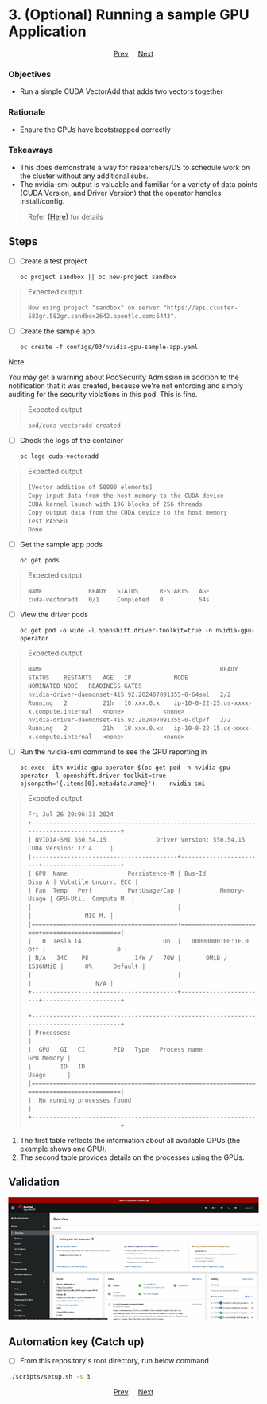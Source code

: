 # 3. (Optional) Running a sample GPU Application

<p align="center">
<a href="/docs/02-enable-gpu-support.md">Prev</a>
&nbsp;&nbsp;&nbsp;
<a href="/docs/04-configure-gpu-dashboards.md">Next</a>
</p>

### Objectives

- Run a simple CUDA VectorAdd that adds two vectors together

### Rationale

- Ensure the GPUs have bootstrapped correctly

### Takeaways

- This does demonstrate a way for researchers/DS to schedule work on the cluster without any additional subs.
- The nvidia-smi output is valuable and familiar for a variety of data points (CUDA Version, and Driver Version) that the operator handles install/config.

> Refer [(Here)](https://docs.nvidia.com/datacenter/cloud-native/openshift/latest/install-gpu-ocp.html#running-a-sample-gpu-application) for details

## Steps

- [ ] Create a test project

      oc project sandbox || oc new-project sandbox

> Expected output
>
> `Now using project "sandbox" on server "https://api.cluster-582gr.582gr.sandbox2642.opentlc.com:6443".`

- [ ] Create the sample app

      oc create -f configs/03/nvidia-gpu-sample-app.yaml

> [!NOTE]
> You may get a warning about PodSecurity Admission in addition to the notification that it was created, because we're not enforcing and simply auditing for the security violations in this pod. This is fine.

> Expected output
>
> `pod/cuda-vectoradd created`

- [ ] Check the logs of the container

      oc logs cuda-vectoradd

> Expected output
>
> `[Vector addition of 50000 elements]`\
> `Copy input data from the host memory to the CUDA device`\
> `CUDA kernel launch with 196 blocks of 256 threads`\
> `Copy output data from the CUDA device to the host memory`\
> `Test PASSED`\
> `Done`

- [ ] Get the sample app pods

      oc get pods

> Expected output
>
> `NAME             READY   STATUS      RESTARTS   AGE`\
> `cuda-vectoradd   0/1     Completed   0          54s`

- [ ] View the driver pods

      oc get pod -o wide -l openshift.driver-toolkit=true -n nvidia-gpu-operator

> Expected output
>
> `NAME                                                  READY   STATUS    RESTARTS   AGE   IP            NODE                                       NOMINATED NODE   READINESS GATES`\
> `nvidia-driver-daemonset-415.92.202407091355-0-64sml   2/2     Running   2          21h   10.xxx.0.x    ip-10-0-22-25.us-xxxx-x.compute.internal   <none>           <none>`\
> `nvidia-driver-daemonset-415.92.202407091355-0-clp7f   2/2     Running   2          21h   10.xxx.0.xx   ip-10-0-22-15.us-xxxx-x.compute.internal   <none>           <none>`

- [ ] Run the nvidia-smi command to see the GPU reporting in

      oc exec -itn nvidia-gpu-operator $(oc get pod -n nvidia-gpu-operator -l openshift.driver-toolkit=true -ojsonpath='{.items[0].metadata.name}') -- nvidia-smi

> Expected output
>
> `Fri Jul 26 20:06:33 2024`\
> `+-----------------------------------------------------------------------------------------+`\
> `| NVIDIA-SMI 550.54.15              Driver Version: 550.54.15      CUDA Version: 12.4     |`\
> `|-----------------------------------------+------------------------+----------------------+`\
> `| GPU  Name                 Persistence-M | Bus-Id          Disp.A | Volatile Uncorr. ECC |`\
> `| Fan  Temp   Perf          Pwr:Usage/Cap |           Memory-Usage | GPU-Util  Compute M. |`\
> `|                                         |                        |               MIG M. |`\
> `|=========================================+========================+======================|`\
> `|   0  Tesla T4                       On  |   00000000:00:1E.0 Off |                    0 |`\
> `| N/A   34C    P8             14W /   70W |       0MiB /  15360MiB |      0%      Default |`\
> `|                                         |                        |                  N/A |`\
> `+-----------------------------------------+------------------------+----------------------+`
>
> `+-----------------------------------------------------------------------------------------+`\
> `| Processes:                                                                              |`\
> `|  GPU   GI   CI        PID   Type   Process name                              GPU Memory |`\
> `|        ID   ID                                                               Usage      |`\
> `|=========================================================================================|`\
> `|  No running processes found                                                             |`\
> `+-----------------------------------------------------------------------------------------+`

1. The first table reflects the information about all available GPUs (the example shows one GPU).
1. The second table provides details on the processes using the GPUs.

## Validation

![](/assets/03-validation.gif)

## Automation key (Catch up)

- [ ] From this repository's root directory, run below command

```sh
./scripts/setup.sh -s 3
```

<p align="center">
<a href="/docs/02-enable-gpu-support.md">Prev</a>
&nbsp;&nbsp;&nbsp;
<a href="/docs/04-configure-gpu-dashboards.md">Next</a>
</p>

